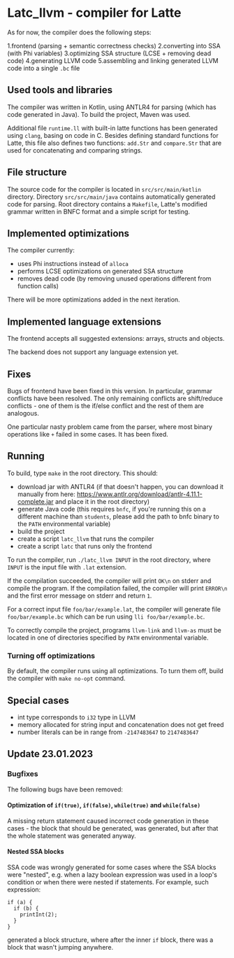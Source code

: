 # Latc_llvm - compiler for Latte

As for now, the compiler does the following steps:

1.frontend (parsing + semantic correctness checks)
2.converting into SSA (with Phi variables)
3.optimizing SSA structure (LCSE + removing dead code)
4.generating LLVM code
5.assembling and linking generated LLVM code into a single `.bc` file

## Used tools and libraries

The compiler was written in Kotlin, using ANTLR4 for parsing (which has code generated in Java).
To build the project, Maven was used.

Additional file `runtime.ll` with built-in latte functions has been generated using `clang`, basing on code in C.
Besides defining standard functions for Latte, this file also defines two functions: `add.Str` and `compare.Str` that
are used for concatenating and comparing strings.

## File structure 

The source code for the compiler is located in `src/src/main/kotlin` directory.
Directory `src/src/main/java` contains automatically generated code for parsing.
Root directory contains a `Makefile`, Latte's modified grammar written in BNFC format
and a simple script for testing.

## Implemented optimizations

The compiler currently:

- uses Phi instructions instead of `alloca`
- performs LCSE optimizations on generated SSA structure
- removes dead code (by removing unused operations different from function calls)

There will be more optimizations added in the next iteration.

## Implemented language extensions

The frontend accepts all suggested extensions: arrays, structs and objects.

The backend does not support any language extension yet.

## Fixes

Bugs of frontend have been fixed in this version. In particular, grammar conflicts have been resolved.
The only remaining conflicts are shift/reduce conflicts - one of them is the if/else conflict and the rest of them are analogous.

One particular nasty problem came from the parser, where most binary operations like `+` failed in some cases. It has been fixed.

## Running

To build, type `make` in the root directory. This should:

- download jar with ANTLR4 (if that doesn't happen, you can download it manually
from here: https://www.antlr.org/download/antlr-4.11.1-complete.jar and place it in the root directory)
- generate Java code (this requires `bnfc`, if you're running this on a different machine
than `students`, please add the path to bnfc binary to the `PATH` environmental variable)
- build the project
- create a script `latc_llvm` that runs the compiler
- create a script `latc` that runs only the frontend

To run the compiler, run `./latc_llvm INPUT` in the root directory,
where `INPUT` is the input file with `.lat` extension.

If the compilation succeeded, the compiler will print `OK\n`
on stderr and compile the program. If the compilation failed, the compiler will print
`ERROR\n` and the first error message on stderr and return `1`.

For a correct input file `foo/bar/example.lat`, the compiler will generate file `foo/bar/example.bc`
which can be run using `lli foo/bar/example.bc`. 

To correctly compile the project, programs `llvm-link` and `llvm-as` must be located in one of directories specified by `PATH` environmental variable.

### Turning off optimizations

By default, the compiler runs using all optimizations. To turn them off, build the compiler with `make no-opt` command.

## Special cases

- int type corresponds to `i32` type in LLVM
- memory allocated for string input and concatenation does not get freed
- number literals can be in range from `-2147483647` to `2147483647`


## Update 23.01.2023

### Bugfixes

The following bugs have been removed:

#### Optimization of `if(true)`, `if(false)`, `while(true)` and `while(false)`

A missing return statement caused incorrect code generation in these cases - the block that should be generated,
was generated, but after that the whole statement was generated anyway.

#### Nested SSA blocks

SSA code was wrongly generated for some cases where the SSA blocks were "nested", e.g. when a lazy boolean expression
was used in a loop's condition or when there were nested if statements. For example, such expression:
```
if (a) {
  if (b) {
    printInt(2);
  }
}
```

generated a block structure, where after the inner `if` block, there was a block that wasn't jumping anywhere.
